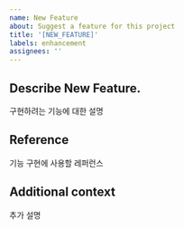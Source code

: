 ```yaml
---
name: New Feature
about: Suggest a feature for this project
title: '[NEW_FEATURE]'
labels: enhancement
assignees: ''
---
```


## Describe New Feature.

구현하려는 기능에 대한 설명

## Reference

기능 구현에 사용할 레퍼런스

## Additional context

추가 설명
